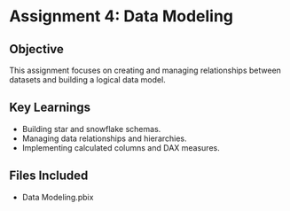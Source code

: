 # Assignment 4: Data Modeling

## Objective
This assignment focuses on creating and managing relationships between datasets and building a logical data model.

## Key Learnings
- Building star and snowflake schemas.
- Managing data relationships and hierarchies.
- Implementing calculated columns and DAX measures.

## Files Included
- Data Modeling.pbix

